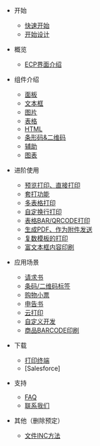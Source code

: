 - 开始
  - [快速开始](quickstart.md)
  - [开始设计](helloworld.md)

- 概览
  - [ECP界面介绍](./c-overview.md)

- 组件介绍
  - [面板](./c-panel.md)
  - [文本框](./c-text.md)
  - [图片](./c-image.md)
  - [表格](./c-table.md)
  - [HTML](./c-rich.md)
  - [条形码&二维码](./c-barcode.md)
  - [辅助](./c-auxiliary.md)
  - [图表](./c-chart.md)

- 进阶使用
  - [预览打印、直接打印](ad-print.md)
  - [套打功能](ad-overprinting.md)
  - [多表格打印](ad-multiTablePrint.md)
  - [自定换行打印](ad-print.md)
  - [表格BAR/QRCODE打印](ad-tableBQPrint.md)
  - [生成PDF、作为附件发送](ad-print.md)
  - [复数模板的打印](ad-print.md)
  - [富文本框内容印刷](ad-print.md)
  
- 应用场景
  - [请求书](ad-print.md)
  - [条码/二维码标签](sc-barcode.md)
  - [购物小票](ad-print.md)
  - [申告书](ad-print.md)
  - [云打印](ad-print.md)
  - [自定义开发](ad-print.md)
  - [商品BARCODE印刷](ad-print.md)

- 下载
  - [打印终端](download.md)
  - [Salesforce]
- 支持
  - [FAQ](sp-qa.md)
  - [联系我们](sp-contact.md)


- 其他（删除预定）
  - [文件INC方法](../embed-files.md)

